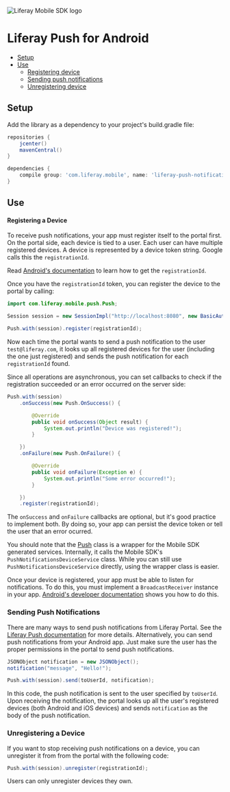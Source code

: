 ![Liferay Mobile SDK logo](../../../logo.png)

# Liferay Push for Android

* [Setup](#setup)
* [Use](#use)
	* [Registering device](#registering-a-device)
	* [Sending push notifications](#sending-push-notifications)
	* [Unregistering device](#unregistering-a-device)

## Setup

Add the library as a dependency to your project's build.gradle file:

```groovy
repositories {
	jcenter()
	mavenCentral()
}

dependencies {
	compile group: 'com.liferay.mobile', name: 'liferay-push-notifications-portlet-android-sdk', version: '6.2.0.+'
}
```

## Use

#### Registering a Device

To receive push notifications, your app must register itself to the portal first. On the portal side, each device is tied to a user. Each user can have multiple registered devices. A device is represented by a device token string. Google calls this the `registrationId`.

Read [Android's documentation](http://developer.android.com/google/gcm/client.html) to learn how to get the `registrationId`.

Once you have the `registrationId` token, you can register the device to the portal by calling:

```java
import com.liferay.mobile.push.Push;

Session session = new SessionImpl("http://localhost:8080", new BasicAuthentication("test@liferay.com", "test"));

Push.with(session).register(registrationId);
```

Now each time the portal wants to send a push notification to the user `test@liferay.com`, it looks up all registered devices for the user (including the one just registered) and sends the push notification for each `registrationId` found.

Since all operations are asynchronous, you can set callbacks to check if the registration succeeded or an error occurred on the server side:

```java
Push.with(session)
	.onSuccess(new Push.OnSuccess() {

		@Override
		public void onSuccess(Object result) {
			System.out.println("Device was registered!");
		}

	})
	.onFailure(new Push.OnFailure() {

		@Override
		public void onFailure(Exception e) {
			System.out.println("Some error occurred!");
		}

	})
	.register(registrationId);
```

The `onSuccess` and `onFailure` callbacks are optional, but it's good practice to implement both. By doing so, your app can persist the device token or tell the user that an error ocurred.

You should note that the [Push](src/main/java/com/liferay/mobile/push/Push.java) class is a wrapper for the Mobile SDK generated services. Internally, it calls the Mobile SDK's `PushNotificationsDeviceService` class. While you can still use `PushNotificationsDeviceService` directly, using the wrapper class is easier.

Once your device is registered, your app must be able to listen for notifications. To do this, you must implement a `BroadcastReceiver` instance in your app. [Android's developer documentation](http://developer.android.com/google/gcm/client.html#sample-receive) shows you how to do this.

### Sending Push Notifications

There are many ways to send push notifications from Liferay Portal. See the [Liferay Push documentation](../README.md) for more details. Alternatively, you can send push notifications from your Android app. Just make sure the user has the proper permissions in the portal to send push notifications.

```java
JSONObject notification = new JSONObject();
notification("message", "Hello!");

Push.with(session).send(toUserId, notification);
```

In this code, the push notification is sent to the user specified by `toUserId`. Upon receiving the notification, the portal looks up all the user's registered devices (both Android and iOS devices) and sends `notification` as the body of the push notification.

### Unregistering a Device

If you want to stop receiving push notifications on a device, you can unregister it from from the portal with the following code:

```java
Push.with(session).unregister(registrationId);
```

Users can only unregister devices they own.
